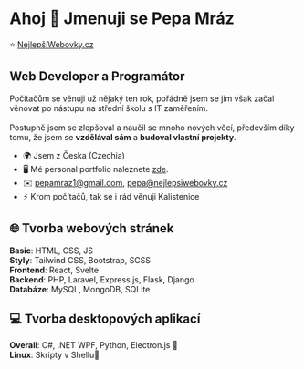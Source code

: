 Ahoj 👋 Jmenuji se Pepa Mráz
==========================

⭐ <a href="https://nejlepsiwebovky.cz" target="_blank">NejlepšíWebovky.cz</a>

Web Developer a Programátor
---------------------------
Počítačům se věnuji už nějaký ten rok, pořádně jsem se jim však začal věnovat po nástupu na střední školu s IT zaměřením.<br><br>
Postupně jsem se zlepšoval a naučil se mnoho nových věcí, především díky tomu, že jsem se <strong>vzdělával sám</strong> a <strong>budoval vlastní projekty</strong>.

* 🌍  Jsem z Česka (Czechia)
* 🖥️  Mé personal portfolio naleznete [zde](http://pepamraz.cz).
* ✉️  [pepamraz1@gmail.com](mailto:pepamraz1@gmail.com), [pepa@nejlepsiwebovky.cz](mailto:pepa@nejlepsiwebovky.cz)
* ⚡  Krom počítačů, tak se i rád věnuji Kalistenice

## 🌐 Tvorba webových stránek
<strong>Basic</strong>: HTML, CSS, JS<br>
<strong>Styly</strong>: Tailwind CSS, Bootstrap, SCSS<br>
<strong>Frontend</strong>: React, Svelte<br>
<strong>Backend</strong>: PHP, Laravel, Express.js, Flask, Django<br>
<strong>Databáze</strong>: MySQL, MongoDB, SQLite<br>

## 💻 Tvorba desktopových aplikací
<strong>Overall</strong>: C#, .NET WPF, Python, Electron.js 🐍<br>
<strong>Linux</strong>: Skripty v Shellu🐧<br>
